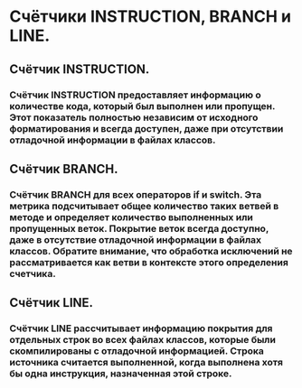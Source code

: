 # Счётчики INSTRUCTION, BRANCH и LINE.
## Счётчик INSTRUCTION.
### Счётчик INSTRUCTION предоставляет информацию о количестве кода, который был выполнен или пропущен. Этот показатель полностью независим от исходного форматирования и всегда доступен, даже при отсутствии отладочной информации в файлах классов.

## Счётчик BRANCH.
### Счётчик BRANCH для всех операторов if и switch. Эта метрика подсчитывает общее количество таких ветвей в методе и определяет количество выполненных или пропущенных веток. Покрытие веток всегда доступно, даже в отсутствие отладочной информации в файлах классов. Обратите внимание, что обработка исключений не рассматривается как ветви в контексте этого определения счетчика.

## Счётчик LINE.
### Счётчик LINE рассчитывает информацию покрытия для отдельных строк во всех файлах классов, которые были скомпилированы с отладочной информацией. Строка источника считается выполненной, когда выполнена хотя бы одна инструкция, назначенная этой строке.
